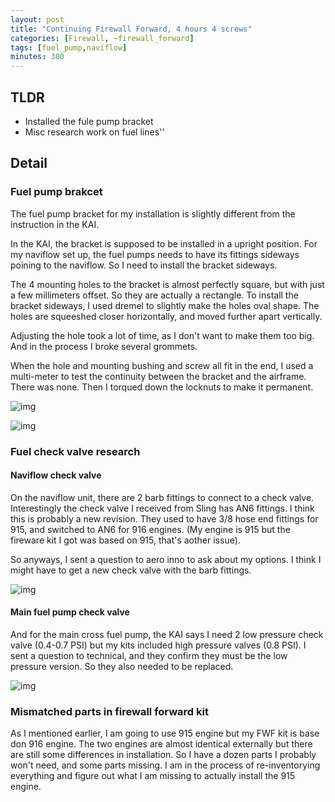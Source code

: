 ```yaml
---
layout: post
title: "Continuing Firewall Forward, 4 hours 4 screws"
categories: [Firewall, ~firewall_forward]
tags: [fuel_pump,naviflow]
minutes: 300
---
```


## TLDR

- Installed the fule pump bracket
- Misc research work on fuel lines''

## Detail

### Fuel pump brakcet

The fuel pump bracket for my installation is slightly different from the instruction in the KAI.

In the KAI, the bracket is supposed to be installed in a upright position. For my naviflow set up, the fuel pumps needs to have its fittings sideways poining to the naviflow. So I need to install the bracket sideways.

The 4 mounting holes to the bracket is almost perfectly square, but with just a few millimeters offset. So they are actually a rectangle. To install the bracket sideways, I used dremel to slightly make the holes oval shape. The holes are squeeshed closer horizontally, and moved further apart vertically.

Adjusting the hole took a lot of time, as I don't want to make them too big. And in the process I broke several grommets.

When the hole and mounting bushing and screw all fit in the end, I used a multi-meter to test the continuity between the bracket and the airframe. There was none. Then I torqued down the locknuts to make it permanent.

![img](https://lh3.googleusercontent.com/pw/AP1GczO0zQZSxa0owEfnel-77-9EPqo6X29CjLcTidXDZ-DCVEA2FGd8y1-MHiQGwvaHtUd82z1nJg89WRBrZfPyx5Qd2bA1tle8VyQI4Bck0uGA-PgNdJsB62Y9tyKme_zz2cl-aBcA1yuZ-rcZQASW7j38Xw=w1820-h2418-s-no-gm?authuser=0)

![img](https://lh3.googleusercontent.com/pw/AP1GczNS17qUkK_oh4X9jP711y_w2_sfb6Azfq2df5Jh1V-QTVRGv_CuL65RIo7iKcok0BbYkiXnCY2A-CDUaB_pOxsRI3O-qcwPKXtj-_9tU34ckVJGGstnyst230tfDdebwz7wLRRijUxoCWdNYmQe7bOjng=w3212-h2418-s-no-gm?authuser=0)

### Fuel check valve research

#### Naviflow check valve

On the naviflow unit, there are 2 barb fittings to connect to a check valve. Interestingly the check valve I received from Sling has AN6 fittings. I think this is probably a new revision. They used to have 3/8 hose end fittings for 915, and switched to AN6 for 916 engines.  (My engine is 915 but the fireware kit I got was based on 915, that's aother issue).

So anyways, I sent a question to aero inno to ask about my options. I think I might have to get a new check valve with the barb fittings.

![img](https://lh3.googleusercontent.com/pw/AP1GczOH7TLokO3phh6zABqAbwyZoU7EebPGDmYaAObr-KqJM9Unl9uXTssqGUqh9048u7BYGWQh0GF_OEtfAprFDDioh1pIlywYGpQ0zE95j5PC3ZjktfYqZTdpiIFcENXBuk4PPcAQYnd1cZa9wjFgKq1hPw=w3212-h2418-s-no-gm?authuser=0)

#### Main fuel pump check valve

And for the main cross fuel pump, the KAI says I need 2 low pressure check valve (0.4-0.7 PSI) but my kits included high pressure valves (0.8 PSI). I sent a question to technical, and they confirm they must be the low pressure version. So they also needed to be replaced.

![img](https://lh3.googleusercontent.com/pw/AP1GczPIOVc8q7-GHo8yJKFcE00ekgDzZGiEtlJaPP03uWWlii5M1X3LmSDKezf407F4f51-yYJ0Cj3j9rhOB2kE20ZKVw7vRAHo9buvJMa2CK8HIN_HHDYPthTHhWW0b8bHJvelkqJy5gmWHqkl4SsrkbIhYQ=w2944-h2216-s-no-gm?authuser=0)

### Mismatched parts in firewall forward kit

As I mentioned earlier, I am going to use 915 engine but my FWF kit is base don 916 engine. The two engines are almost identical externally but there are still some differences in installation. So I have a dozen parts I probably won't need, and some parts missing. I am in the process of re-inventorying everything and figure out what I am missing to actually install the 915 engine.
